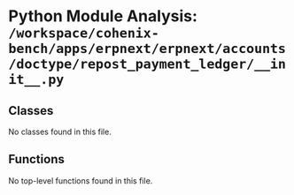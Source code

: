 # Python Module Analysis: `/workspace/cohenix-bench/apps/erpnext/erpnext/accounts/doctype/repost_payment_ledger/__init__.py`

## Classes

No classes found in this file.


## Functions

No top-level functions found in this file.
